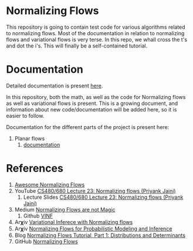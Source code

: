 # Normalizing Flows

This repository is going to contain test code for various algorithms related to normalizing flows. Most
of the documentation in relation to normalizing flows and variational flows is very terse. In this repo,
we whall cross the t's and dot the i's. This will finally be a self-contained tutorial.

# Documentation

Detailed documentation is present [here](https://sankhamukherjee.github.io/normalizingFlows/index.html).

In this repository, both the math, as well as the code for Normalizing flows as well as variational
flows is present. This is a growing document, and information about new code/documentation will be
added here, so it is easier to follow. 

Documentation for the different parts of the project is present here:

1. Planar flows 
   1. [documentation](https://sankhamukherjee.github.io/normalizingFlows/normalizingFlows/planarFlows.html)



# References

1. [Awesome Normalizing Flows](https://awesomeopensource.com/project/janosh/awesome-normalizing-flows)
2. YouTube [CS480/680 Lecture 23: Normalizing flows (Priyank Jaini)](https://www.youtube.com/watch?v=3KUvxIOJD0k)
   1. Lecture Slides [CS480/680 Lecture 23: Normalizing flows (Priyank Jaini)](https://cs.uwaterloo.ca/~ppoupart/teaching/cs480-spring19/slides/cs480-lecture23.pdf)
3. Medium [Normalizing Flows are not Magic](https://medium.com/swlh/normalizing-flows-are-not-magic-22752d0c924)
   1. Github [VINF](https://github.com/pierresegonne/VINF)
4. Ar𝛘iv [Variational Inferece with Normalizing flows](https://arxiv.org/pdf/1505.05770.pdf)
4. Ar𝛘iv [Normalizing Flows for Probabilistic Modeling and Inference](https://arxiv.org/pdf/1912.02762.pdf)
5. Blog [Normalizing Flows Tutorial, Part 1: Distributions and Determinants](https://blog.evjang.com/2018/01/nf1.html)
6. GitHub [Normalizing Flows](https://github.com/sankhaMukherjee/densityNN/blob/master/notebooks/Planar%20flow.ipynb)
